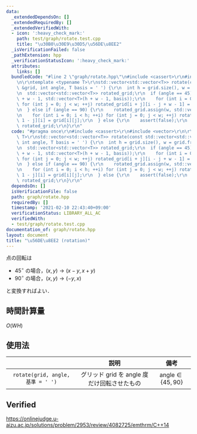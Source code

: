 ```yaml
---
data:
  _extendedDependsOn: []
  _extendedRequiredBy: []
  _extendedVerifiedWith:
  - icon: ':heavy_check_mark:'
    path: test/graph/rotate.test.cpp
    title: "\u30B0\u30E9\u30D5/\u56DE\u8EE2"
  _isVerificationFailed: false
  _pathExtension: hpp
  _verificationStatusIcon: ':heavy_check_mark:'
  attributes:
    links: []
  bundledCode: "#line 2 \"graph/rotate.hpp\"\n#include <cassert>\r\n#include <vector>\r\
    \n\r\ntemplate <typename T>\r\nstd::vector<std::vector<T>> rotate(const std::vector<std::vector<T>>\
    \ &grid, int angle, T basis = ' ') {\r\n  int h = grid.size(), w = grid.front().size();\r\
    \n  std::vector<std::vector<T>> rotated_grid;\r\n  if (angle == 45) {\r\n    rotated_grid.assign(h\
    \ + w - 1, std::vector<T>(h + w - 1, basis));\r\n    for (int i = 0; i < h; ++i)\
    \ for (int j = 0; j < w; ++j) rotated_grid[i + j][i - j + w - 1] = grid[i][j];\r\
    \n  } else if (angle == 90) {\r\n    rotated_grid.assign(w, std::vector<T>(h));\r\
    \n    for (int i = 0; i < h; ++i) for (int j = 0; j < w; ++j) rotated_grid[w -\
    \ 1 - j][i] = grid[i][j];\r\n  } else {\r\n    assert(false);\r\n  }\r\n  return\
    \ rotated_grid;\r\n}\r\n"
  code: "#pragma once\r\n#include <cassert>\r\n#include <vector>\r\n\r\ntemplate <typename\
    \ T>\r\nstd::vector<std::vector<T>> rotate(const std::vector<std::vector<T>> &grid,\
    \ int angle, T basis = ' ') {\r\n  int h = grid.size(), w = grid.front().size();\r\
    \n  std::vector<std::vector<T>> rotated_grid;\r\n  if (angle == 45) {\r\n    rotated_grid.assign(h\
    \ + w - 1, std::vector<T>(h + w - 1, basis));\r\n    for (int i = 0; i < h; ++i)\
    \ for (int j = 0; j < w; ++j) rotated_grid[i + j][i - j + w - 1] = grid[i][j];\r\
    \n  } else if (angle == 90) {\r\n    rotated_grid.assign(w, std::vector<T>(h));\r\
    \n    for (int i = 0; i < h; ++i) for (int j = 0; j < w; ++j) rotated_grid[w -\
    \ 1 - j][i] = grid[i][j];\r\n  } else {\r\n    assert(false);\r\n  }\r\n  return\
    \ rotated_grid;\r\n}\r\n"
  dependsOn: []
  isVerificationFile: false
  path: graph/rotate.hpp
  requiredBy: []
  timestamp: '2021-02-10 22:43:40+09:00'
  verificationStatus: LIBRARY_ALL_AC
  verifiedWith:
  - test/graph/rotate.test.cpp
documentation_of: graph/rotate.hpp
layout: document
title: "\u56DE\u8EE2 (rotation)"
---
```


点の回転は

- $45^\circ$ の場合，$(x, y) \rightarrow (x - y, x + y)$
- $90^\circ$ の場合，$(x, y) \rightarrow (-y, x)$

と変換すればよい．


## 時間計算量

$O(WH)$


## 使用法

||説明|備考|
|:--:|:--:|:--:|
|`rotate(grid, angle, 基準 = ' ')`|グリッド $\mathrm{grid}$ を $\mathrm{angle}$ 度だけ回転させたもの|$\mathrm{angle} \in \{45, 90\}$|


## Verified

https://onlinejudge.u-aizu.ac.jp/solutions/problem/2953/review/4082725/emthrm/C++14
